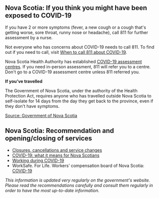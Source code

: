 ## Nova Scotia: If you think you might have been exposed to COVID-19

If you have 2 or more symptoms (fever, a new cough or a cough that's getting worse, sore throat, runny nose or headache), call 811 for further assessment by a nurse.

Not everyone who has concerns about COVID-19 needs to call 811. To find out if you need to call, visit [When to call 811 about COVID-19](https://when-to-call-about-covid19.novascotia.ca/en).

Nova Scotia Health Authority has established [COVID-19 assessment centres](http://www.nshealth.ca/coronavirus-assessment). If you need in-person assessment, 811 will refer you to a centre. Don't go to a COVID-19 assessment centre unless 811 referred you.

**If you’ve travelled**

The Government of Nova Scotia, under the authority of the Health Protection Act, requires anyone who has travelled outside Nova Scotia to self-isolate for 14 days from the day they get back to the province, even if they don't have symptoms.

[Source: Government of Nova Scotia](https://novascotia.ca/coronavirus/when-to-seek-help/)

## Nova Scotia: Recommendation and opening/closing of services

- [Closures, cancellations and service changes](https://novascotia.ca/closures-cancellations-and-service-changes/)
- [COVID-19: what it means for Nova Scotians](https://novascotia.ca/coronavirus/what-it-means-for-nova-scotians/)
- [Working during COVID-19](https://novascotia.ca/coronavirus/working-during-covid-19/)
- WorkSafe. For Life. Workers’ compensation board of Nova Scotia: [COVID-19](http://www.worksafeforlife.ca/covid19)

_This information is updated very regularly on the government's website. Please read the recommendations carefully and consult them regularly in order to have the most up-to-date information._
